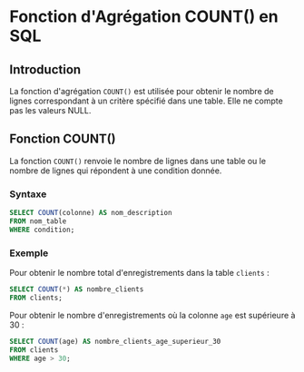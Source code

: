 # Fonction d'Agrégation COUNT() en SQL

## Introduction

La fonction d'agrégation `COUNT()` est utilisée pour obtenir le nombre de lignes correspondant à un critère spécifié dans une table. Elle ne compte pas les valeurs NULL.

## Fonction COUNT()

La fonction `COUNT()` renvoie le nombre de lignes dans une table ou le nombre de lignes qui répondent à une condition donnée.

### Syntaxe

```sql
SELECT COUNT(colonne) AS nom_description
FROM nom_table
WHERE condition;
```

### Exemple

Pour obtenir le nombre total d'enregistrements dans la table `clients` :

```sql
SELECT COUNT(*) AS nombre_clients
FROM clients;
```

Pour obtenir le nombre d'enregistrements où la colonne `age` est supérieure à 30 :

```sql
SELECT COUNT(age) AS nombre_clients_age_superieur_30
FROM clients
WHERE age > 30;
```